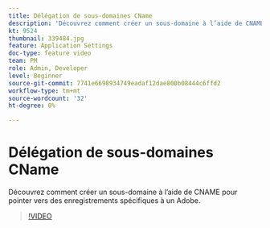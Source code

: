 ```yaml
---
title: Délégation de sous-domaines CName
description: 'Découvrez comment créer un sous-domaine à l’aide de CNAME pour pointer vers des enregistrements spécifiques à un Adobe. '
kt: 9524
thumbnail: 339484.jpg
feature: Application Settings
doc-type: feature video
team: PM
role: Admin, Developer
level: Beginner
source-git-commit: 7741e6698934749eadaf12dae800b08444c6ffd2
workflow-type: tm+mt
source-wordcount: '32'
ht-degree: 0%

---
```


# Délégation de sous-domaines CName

Découvrez comment créer un sous-domaine à l’aide de CNAME pour pointer vers des enregistrements spécifiques à un Adobe.

>[!VIDEO](https://video.tv.adobe.com/v/339484?quality=12)
